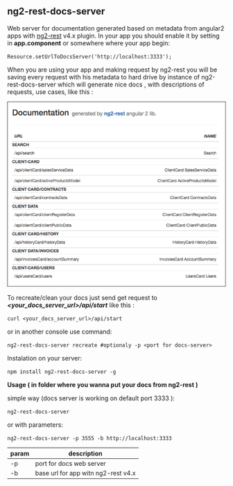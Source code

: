 ## ng2-rest-docs-server ##

Web server for documentation generated based on metadata
from angular2 apps with [ng2-rest](https://github.com/darekf77/ng2-rest)  v4.x plugin.
In your app you should enable it by setting in **app.component** or 
somewhere where your app begin:
		
    Resource.setUrlToDocsServer('http://localhost:3333');

When you are using your app and making request by ng2-rest you will be
saving every request with his metadata to hard drive by instance of ng2-rest-docs-server
which will generate nice docs , with descriptions of requests, use cases, like this :

![enter image description here](screen.png)

To recreate/clean your docs just send get request to ***&lt;your_docs_server_url&gt;/api/start***    like this :

    curl <your_docs_server_url>/api/start
   or in another console use command:

    ng2-rest-docs-server recreate #optionaly -p <port for docs-server>

Instalation on your server:

    npm install ng2-rest-docs-server -g

**Usage ( in folder where you wanna put your docs from ng2-rest )**


simple way  (docs server is working on default port 3333 ):

    ng2-rest-docs-server 
or with parameters:

    ng2-rest-docs-server -p 3555 -b http://localhost:3333


| param | description |
| --- | --- |
| -p | port for docs web server |
| -b| base url for app witn ng2-rest v4.x |

